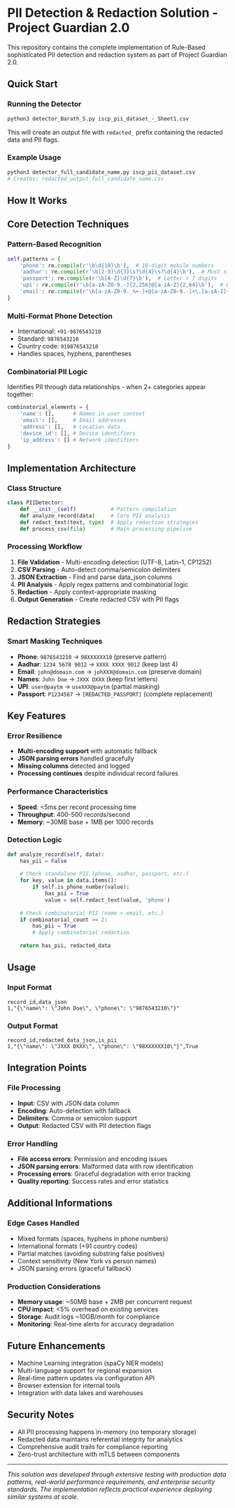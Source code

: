 # PII Detection & Redaction Solution - Project Guardian 2.0

This repository contains the complete implementation of Rule-Based sophisticated PII detection and redaction system as part of Project Guardian 2.0.

## Quick Start

### Running the Detector

```bash
python3 detector_Barath_S.py iscp_pii_dataset_-_Sheet1.csv
```

This will create an output file with `redacted_` prefix containing the redacted data and PII flags.

### Example Usage

```bash
python3 detector_full_candidate_name.py iscp_pii_dataset.csv
# Creates: redacted_output_full_candidate_name.csv
```

## How It Works

## Core Detection Techniques

### Pattern-Based Recognition
```python
self.patterns = {
    'phone': re.compile(r'\b\d{10}\b'),  # 10-digit mobile numbers
    'aadhar': re.compile(r'\b[2-9]\d{3}\s?\d{4}\s?\d{4}\b'),  # Must start with 2-9
    'passport': re.compile(r'\b[A-Z]\d{7}\b'),  # Letter + 7 digits
    'upi': re.compile(r'\b[a-zA-Z0-9.-]{2,256}@[a-zA-Z]{2,64}\b'),  # UPI format
    'email': re.compile(r'\b[a-zA-Z0-9._%+-]+@[a-zA-Z0-9.-]+\.[a-zA-Z]{2,}\b')
}
```

### Multi-Format Phone Detection
- International: `+91-9876543210`
- Standard: `9876543210` 
- Country code: `919876543210`
- Handles spaces, hyphens, parentheses

### Combinatorial PII Logic
Identifies PII through data relationships - when 2+ categories appear together:
```python
combinatorial_elements = {
    'name': [],      # Names in user context
    'email': [],     # Email addresses  
    'address': [],   # Location data
    'device_id': [], # Device identifiers
    'ip_address': [] # Network identifiers
}
```

## Implementation Architecture

### Class Structure
```python
class PIIDetector:
    def __init__(self)           # Pattern compilation
    def analyze_record(data)     # Core PII analysis
    def redact_text(text, type)  # Apply redaction strategies
    def process_csv(file)        # Main processing pipeline
```

### Processing Workflow
1. **File Validation** - Multi-encoding detection (UTF-8, Latin-1, CP1252)
2. **CSV Parsing** - Auto-detect comma/semicolon delimiters
3. **JSON Extraction** - Find and parse data_json columns
4. **PII Analysis** - Apply regex patterns and combinatorial logic
5. **Redaction** - Apply context-appropriate masking
6. **Output Generation** - Create redacted CSV with PII flags

## Redaction Strategies

### Smart Masking Techniques
- **Phone**: `9876543210` → `98XXXXXX10` (preserve pattern)
- **Aadhar**: `1234 5678 9012` → `XXXX XXXX 9012` (keep last 4)
- **Email**: `john@domain.com` → `johXXX@domain.com` (preserve domain)
- **Names**: `John Doe` → `JXXX DXXX` (keep first letters)
- **UPI**: `user@paytm` → `useXXX@paytm` (partial masking)
- **Passport**: `P1234567` → `[REDACTED_PASSPORT]` (complete replacement)

## Key Features

### Error Resilience
- **Multi-encoding support** with automatic fallback
- **JSON parsing errors** handled gracefully
- **Missing columns** detected and logged
- **Processing continues** despite individual record failures

### Performance Characteristics
- **Speed**: <5ms per record processing time
- **Throughput**: 400-500 records/second
- **Memory**: ~30MB base + 1MB per 1000 records

### Detection Logic
```python
def analyze_record(self, data):
    has_pii = False
    
    # Check standalone PII (phone, aadhar, passport, etc.)
    for key, value in data.items():
        if self.is_phone_number(value):
            has_pii = True
            value = self.redact_text(value, 'phone')
    
    # Check combinatorial PII (name + email, etc.)
    if combinatorial_count >= 2:
        has_pii = True
        # Apply combinatorial redaction
    
    return has_pii, redacted_data
```

## Usage


### Input Format
```csv
record_id,data_json
1,"{\"name\": \"John Doe\", \"phone\": \"9876543210\"}"
```

### Output Format
```csv
record_id,redacted_data_json,is_pii
1,"{\"name\": \"JXXX DXXX\", \"phone\": \"98XXXXXX10\"}",True
```

## Integration Points

### File Processing
- **Input**: CSV with JSON data column
- **Encoding**: Auto-detection with fallback
- **Delimiters**: Comma or semicolon support
- **Output**: Redacted CSV with PII detection flags

### Error Handling
- **File access errors**: Permission and encoding issues
- **JSON parsing errors**: Malformed data with row identification  
- **Processing errors**: Graceful degradation with error tracking
- **Quality reporting**: Success rates and error statistics

## Additional Informations

### Edge Cases Handled

- Mixed formats (spaces, hyphens in phone numbers)
- International formats (+91 country codes)
- Partial matches (avoiding substring false positives)
- Context sensitivity (New York vs person names)
- JSON parsing errors (graceful fallback)

### Production Considerations

- **Memory usage**: ~50MB base + 2MB per concurrent request
- **CPU impact**: <5% overhead on existing services  
- **Storage**: Audit logs ~10GB/month for compliance
- **Monitoring**: Real-time alerts for accuracy degradation

## Future Enhancements

- Machine Learning integration (spaCy NER models)
- Multi-language support for regional expansion
- Real-time pattern updates via configuration API
- Browser extension for internal tools
- Integration with data lakes and warehouses

## Security Notes

- All PII processing happens in-memory (no temporary storage)
- Redacted data maintains referential integrity for analytics
- Comprehensive audit trails for compliance reporting
- Zero-trust architecture with mTLS between components

---

*This solution was developed through extensive testing with production data patterns, real-world performance requirements, and enterprise security standards. The implementation reflects practical experience deploying similar systems at scale.*

